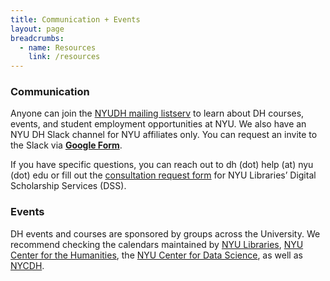 ```yaml
---
title: Communication + Events
layout: page
breadcrumbs:
  - name: Resources
    link: /resources
---
```


### Communication

Anyone can join the [NYUDH mailing listserv](https://groups.google.com/a/nyu.edu/g/nyudh-group?pli=1) to learn about DH courses, events, and student employment opportunities at NYU. We also have an NYU DH Slack channel for NYU affiliates only. You can request an invite to the Slack via [**Google Form**](https://forms.gle/kzxyJLetPz4pGGY78). 

If you have specific questions, you can reach out to dh (dot) help (at) nyu (dot) edu or fill out the [consultation request form](https://nyu.qualtrics.com/jfe/form/SV_2srvrbNYpL05GW9) for NYU Libraries’ Digital Scholarship Services (DSS).


### Events

DH events and courses are sponsored by groups across the University. We recommend checking the calendars maintained by  [NYU Libraries](https://nyu.libcal.com/calendar/?cid=1564&t=d&d=0000-00-00&cal=1564&inc=0),  [NYU Center for the Humanities](https://nyuhumanities.org/events/), the [NYU Center for Data Science](https://cds.nyu.edu/cds-events/), as well as [NYCDH](https://nycdh.org/calendar/).
